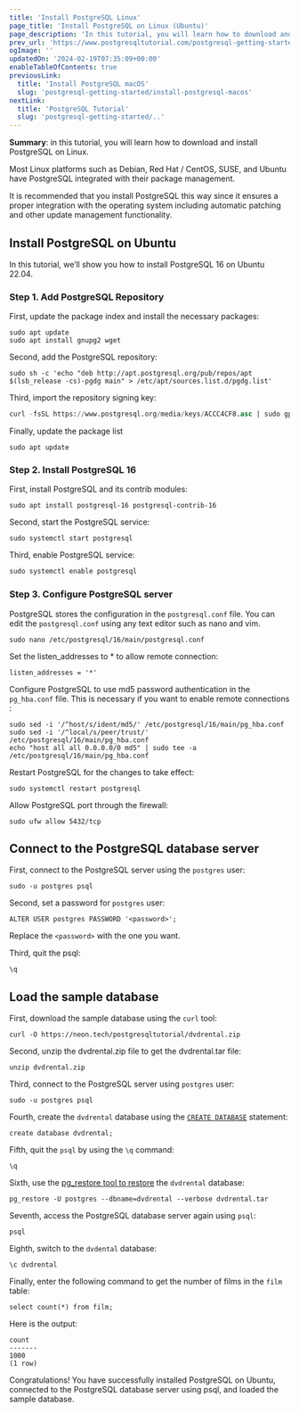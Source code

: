 ```yaml
---
title: 'Install PostgreSQL Linux'
page_title: 'Install PostgreSQL on Linux (Ubuntu)'
page_description: 'In this tutorial, you will learn how to download and install PostgreSQL on Linux. You also learn how to load the sample database to the PostgreSQL Database Server.'
prev_url: 'https://www.postgresqltutorial.com/postgresql-getting-started/install-postgresql-linux/'
ogImage: ''
updatedOn: '2024-02-19T07:35:09+00:00'
enableTableOfContents: true
previousLink:
  title: 'Install PostgreSQL macOS'
  slug: 'postgresql-getting-started/install-postgresql-macos'
nextLink:
  title: 'PostgreSQL Tutorial'
  slug: 'postgresql-getting-started/..'
---
```


**Summary**: in this tutorial, you will learn how to download and install PostgreSQL on Linux.

<CTA title="Run PostgreSQL in the Cloud, Free" description="As an alternative to installing Postgres locally, you can get cloud Postgres in seconds on Neon with a generous free plan. No Credit Card Required." buttonText="Get Cloud Postgres" buttonUrl="/signup?ref=pgt-install-cta" />

Most Linux platforms such as Debian, Red Hat / CentOS, SUSE, and Ubuntu have PostgreSQL integrated with their package management.

It is recommended that you install PostgreSQL this way since it ensures a proper integration with the operating system including automatic patching and other update management functionality.

## Install PostgreSQL on Ubuntu

In this tutorial, we’ll show you how to install PostgreSQL 16 on Ubuntu 22\.04\.

### Step 1\. Add PostgreSQL Repository

First, update the package index and install the necessary packages:

```shellsql
sudo apt update
sudo apt install gnupg2 wget
```

Second, add the PostgreSQL repository:

```
sudo sh -c 'echo "deb http://apt.postgresql.org/pub/repos/apt $(lsb_release -cs)-pgdg main" > /etc/apt/sources.list.d/pgdg.list'
```

Third, import the repository signing key:

```sql
curl -fsSL https://www.postgresql.org/media/keys/ACCC4CF8.asc | sudo gpg --dearmor -o /etc/apt/trusted.gpg.d/postgresql.gpg
```

Finally, update the package list

```shell
sudo apt update
```

### Step 2\. Install PostgreSQL 16

First, install PostgreSQL and its contrib modules:

```shell
sudo apt install postgresql-16 postgresql-contrib-16
```

Second, start the PostgreSQL service:

```shell
sudo systemctl start postgresql
```

Third, enable PostgreSQL service:

```php
sudo systemctl enable postgresql
```

### Step 3\. Configure PostgreSQL server

PostgreSQL stores the configuration in the `postgresql.conf` file. You can edit the `postgresql.conf` using any text editor such as nano and vim.

```
sudo nano /etc/postgresql/16/main/postgresql.conf
```

Set the listen_addresses to \* to allow remote connection:

```
listen_addresses = '*'
```

Configure PostgreSQL to use md5 password authentication in the `pg_hba.conf` file. This is necessary if you want to enable remote connections :

```
sudo sed -i '/^host/s/ident/md5/' /etc/postgresql/16/main/pg_hba.conf
sudo sed -i '/^local/s/peer/trust/' /etc/postgresql/16/main/pg_hba.conf
echo "host all all 0.0.0.0/0 md5" | sudo tee -a /etc/postgresql/16/main/pg_hba.conf
```

Restart PostgreSQL for the changes to take effect:

```shell
sudo systemctl restart postgresql
```

Allow PostgreSQL port through the firewall:

```
sudo ufw allow 5432/tcp
```

## Connect to the PostgreSQL database server

First, connect to the PostgreSQL server using the `postgres` user:

```
sudo -u postgres psql
```

Second, set a password for `postgres` user:

```shell
ALTER USER postgres PASSWORD '<password>';
```

Replace the `<password>` with the one you want.

Third, quit the psql:

```shell
\q
```

## Load the sample database

First, download the sample database using the `curl` tool:

```shell
curl -O https://neon.tech/postgresqltutorial/dvdrental.zip
```

Second, unzip the dvdrental.zip file to get the dvdrental.tar file:

```shell
unzip dvdrental.zip
```

Third, connect to the PostgreSQL server using `postgres` user:

```shell
sudo -u postgres psql
```

Fourth, create the `dvdrental` database using the [`CREATE DATABASE`](../postgresql-administration/postgresql-create-database) statement:

```shell
create database dvdrental;
```

Fifth, quit the `psql` by using the `\q` command:

```shell
\q
```

Sixth, use the [pg_restore tool to restore](../postgresql-administration/postgresql-restore-database) the `dvdrental` database:

```shell
pg_restore -U postgres --dbname=dvdrental --verbose dvdrental.tar
```

Seventh, access the PostgreSQL database server again using `psql`:

```shell
psql
```

Eighth, switch to the `dvdental` database:

```shell
\c dvdrental
```

Finally, enter the following command to get the number of films in the `film` table:

```shell
select count(*) from film;
```

Here is the output:

```shell
count
-------
1000
(1 row)
```

Congratulations! You have successfully installed PostgreSQL on Ubuntu, connected to the PostgreSQL database server using psql, and loaded the sample database.
